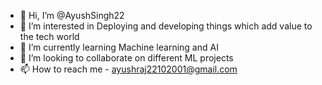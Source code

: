 - 👋 Hi, I’m @AyushSingh22
- 👀 I’m interested in Deploying and developing things which add value to the tech world
- 🌱 I’m currently learning Machine learning and AI
- 💞️ I’m looking to collaborate on different ML projects
- 📫 How to reach me - ayushraj22102001@gmail.com

<!---
AyushSingh22/AyushSingh22 is a ✨ special ✨ repository because its `README.md` (this file) appears on your GitHub profile.
You can click the Preview link to take a look at your changes.
--->

